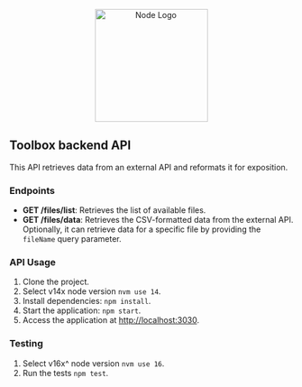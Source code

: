  <p align="center">
  <a href="https://nodejs.org/" target="blank"><img src="https://upload.wikimedia.org/wikipedia/commons/d/d9/Node.js_logo.svg" width="200" alt="Node Logo" /></a>
</p>

## Toolbox backend API

This API retrieves data from an external API and reformats it for exposition.

### Endpoints

- **GET /files/list**: Retrieves the list of available files.
- **GET /files/data**: Retrieves the CSV-formatted data from the external API. Optionally, it can retrieve data for a specific file by providing the `fileName` query parameter.

### API Usage

1. Clone the project.
2. Select v14x node version `nvm use 14`.
3. Install dependencies: `npm install`.
4. Start the application: `npm start`.
5. Access the application at [http://localhost:3030](http://localhost:3030).

### Testing

1. Select v16x^ node version `nvm use 16`.
2. Run the tests `npm test`.
